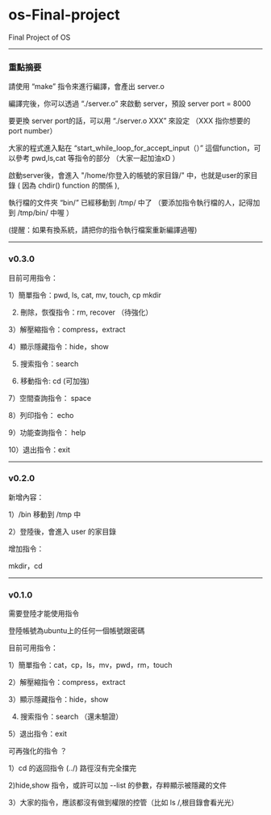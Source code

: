 # os-Final-project

Final Project of OS

----

### 重點摘要

請使用 “make” 指令來進行編譯，會產出 server.o

編譯完後，你可以透過 “./server.o” 來啟動 server，預設 server port = 8000

要更換 server port的話，可以用 “./server.o XXX” 來設定 （XXX 指你想要的 port number）

大家的程式進入點在 “start_while_loop_for_accept_input（）” 這個function，可以參考 pwd,ls,cat 等指令的部分 （大家一起加油xD ）

啟動server後，會進入 "/home/你登入的帳號的家目錄/" 中，也就是user的家目錄 ( 因為 chdir() function 的關係 ),

執行檔的文件夾 “bin/” 已經移動到 /tmp/ 中了 （要添加指令執行檔的人，記得加到 /tmp/bin/ 中喔 ）

(提醒：如果有換系統，請把你的指令執行檔案重新編譯過喔)

---

### v0.3.0

目前可用指令：

1）簡單指令：pwd, ls, cat, mv, touch, cp mkdir

2) 刪除，恢復指令：rm, recover （待強化）

3）解壓縮指令：compress，extract

4）顯示隱藏指令：hide，show

5) 搜索指令：search

6) 移動指令: cd (可加強)

7）空間查詢指令： space

8）列印指令： echo

9）功能查詢指令： help

10）退出指令：exit

---

### v0.2.0

新增內容：

1）/bin 移動到 /tmp 中

2）登陸後，會進入 user 的家目錄

增加指令：

mkdir，cd

---

### v0.1.0

需要登陸才能使用指令

登陸帳號為ubuntu上的任何一個帳號跟密碼

目前可用指令：

1）簡單指令：cat，cp，ls，mv，pwd，rm，touch

2）解壓縮指令：compress，extract

3）顯示隱藏指令：hide，show

4) 搜索指令：search （還未驗證）

5）退出指令：exit

可再強化的指令 ？

1）cd 的返回指令 (../) 路徑沒有完全擋完

2)hide,show 指令，或許可以加 --list 的參數，存粹顯示被隱藏的文件

3）大家的指令，應該都沒有做到權限的控管（比如 ls /,根目錄會看光光）